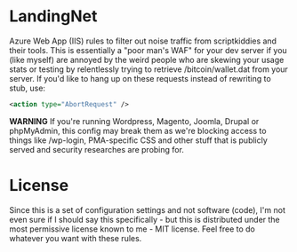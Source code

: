 # LandingNet
Azure Web App (IIS) rules to filter out noise traffic from scriptkiddies and their tools. This is essentially a "poor man's WAF" for your dev server if you (like myself) are annoyed by the weird people who are skewing your usage stats or testing by relentlessly trying to retrieve /bitcoin/wallet.dat from your server. If you'd like to hang up on these requests instead of rewriting to stub, use:

```xml
<action type="AbortRequest" />
```

**WARNING** If you're running Wordpress, Magento, Joomla, Drupal or phpMyAdmin, this config may break them as we're blocking access to things like /wp-login, PMA-specific CSS and other stuff that is publicly served and security researches are probing for. 

# License
Since this is a set of configuration settings and not software (code), I'm not even sure if I should say this specifically - but this is distributed under the most permissive license known to me - MIT license. Feel free to do whatever you want with these rules.

